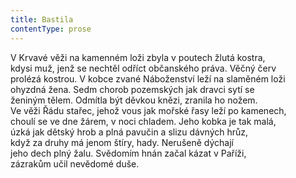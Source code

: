 ```yaml
---
title: Bastila
contentType: prose
---
```


<section>

V Krvavé věži na kamenném loži zbyla v poutech žlutá kostra,  
kdysi muž, jenž se nechtěl odříct občanského práva. Věčný červ  
prolézá kostrou. V kobce zvané Náboženství leží na slaměném loži  
ohyzdná žena. Sedm chorob pozemských jak dravci sytí se  
ženiným tělem. Odmítla být děvkou knězi, zranila ho nožem.  
Ve věži Řádu stařec, jehož vous jak mořské řasy leží po kamenech,  
choulí se ve dne žárem, v noci chladem. Jeho kobka je tak malá,  
úzká jak dětský hrob a plná pavučin a slizu dávných hrůz,  
když za druhy má jenom štíry, hady. Nerušeně dýchají  
jeho dech plný žalu. Svědomím hnán začal kázat v Paříži,  
zázrakům učil nevědomé duše.

</section>
